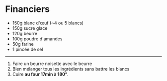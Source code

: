 # Financiers

- 150g blanc d'œuf (~4 ou 5 blancs)
- 150g sucre glace
- 120g beurre
- 100g poudre d'amandes
- 50g farine
- 1 pincée de sel

---

1. Faire un beurre noisette avec le beurre
2. Bien mélanger tous les ingrédients sans battre les blancs
3. Cuire **au four 17min à 180°**.
